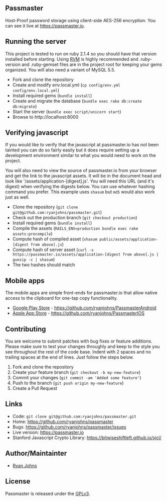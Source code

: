 ## Passmaster

Host-Proof password storage using client-side AES-256 encryption. You can see
it live at <https://passmaster.io>.

## Running the server

This project is tested to run on ruby 2.1.4 so you should have that version
installed before starting. Using [RVM](https://rvm.io/) is highly recommended and .ruby-version
and .ruby-gemset files are in the project root for keeping your gems organized.
You will also need a variant of MySQL 5.5.

 * Fork and clone the repository
 * Create and modify env.local.yml (`cp config/env.yml config/env.local.yml`)
 * Install required gems (`bundle install`)
 * Create and migrate the database (`bundle exec rake db:create db:migrate`)
 * Start the server (`bundle exec script/unicorn start`)
 * Browse to http://localhost:8000

## Verifying javascript

If you would like to verify that the javascript at passmaster.io has not been
tainted you can do so fairly easily but it does require setting up a development
environment similar to what you would need to work on the project.

You will also need to view the source of passmaster.io from your browser and get the
link to the javascript assets. It will be in the document head and look like
'/assets/application-[digest].js'. You will need this URL (and it's digest) when
verifying the digests below. You can use whatever hashing command you prefer. This
example uses `shasum` but `md5` would also work just as well.

 * Clone the repository (`git clone git@github.com:ryanjohns/passmaster.git`)
 * Check out the production branch (`git checkout production`)
 * Install required gems (`bundle install`)
 * Compile the assets (`RAILS_ENV=production bundle exec rake assets:precompile`)
 * Compute hash of compiled asset (`shasum public/assets/application-[digest from above].js`)
 * Compute hash of server asset (`curl -s https://passmaster.io/assets/application-[digest from above].js | gunzip -c | shasum`)
 * The two hashes should match

## Mobile apps

The mobile apps are simple front-ends for passmaster.io that allow native
access to the clipboard for one-tap copy functionality.

 * [Google Play Store](https://play.google.com/store/apps/details?id=io.passmaster.Passmaster) - <https://github.com/ryanjohns/PassmasterAndroid>
 * [Apple App Store](https://itunes.apple.com/us/app/passmaster/id615271561?mt=8) - <https://github.com/ryanjohns/PassmasterIOS>

## Contributing

You are welcome to submit patches with bug fixes or feature additions. Please
make sure to test your changes throughly and keep to the style you see throughout
the rest of the code base. Indent with 2 spaces and no trailing spaces at the end
of lines. Just follow the steps below.

1. Fork and clone the repository
2. Create your feature branch (`git checkout -b my-new-feature`)
3. Commit your changes (`git commit -am 'Added some feature'`)
4. Push to the branch (`git push origin my-new-feature`)
5. Create a Pull Request

## Links

* Code: `git clone git@github.com:ryanjohns/passmaster.git`
* Home: <https://github.com/ryanjohns/passmaster>
* Bugs: <https://github.com/ryanjohns/passmaster/issues>
* Live version: <https://passmaster.io>
* Stanford Javascript Crypto Library: <https://bitwiseshiftleft.github.io/sjcl/>

## Author/Maintainter

 * [Ryan Johns](https://github.com/ryanjohns)

## License

Passmaster is released under the [GPLv3](https://www.gnu.org/licenses/).
